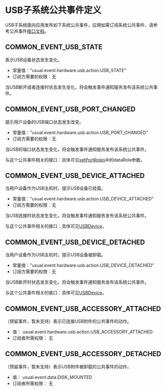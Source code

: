 # USB子系统公共事件定义
USB子系统面向应用发布如下系统公共事件，应用如需订阅系统公共事件，请参考公共事件[接口文档](../js-apis-commonEventManager.md)。

## COMMON_EVENT_USB_STATE
表示USB设备状态发生变化。

- 常量值："usual.event.hardware.usb.action.USB_STATE"
- 订阅方需要的权限：无

当USB断开或者连接时状态发生变化，将会触发事件通知服务发布该系统公共事件。

## COMMON_EVENT_USB_PORT_CHANGED

提示用户设备的USB端口状态发生改变。

- 常量值："usual.event.hardware.usb.action.USB_PORT_CHANGED"
- 订阅方需要的权限：无

当USB的端口状态发生变化，将会触发事件通知服务发布该系统公共事件。

与这个公共事件相关的接口：具体可见[setPortRoles](../../apis-basic-services-kit/js-apis-usbManager-sys.md#usbsetportrolesdeprecated)中的dataRole参数。

## COMMON_EVENT_USB_DEVICE_ATTACHED

当用户设备作为USB主机时，提示USB设备已挂载。

- 常量值："usual.event.hardware.usb.action.USB_DEVICE_ATTACHED"
- 订阅方需要的权限：无

当USB连接时状态发生变化，将会触发事件通知服务发布该系统公共事件。

与这个公共事件相关的接口：具体可见[USBDevice](../../apis-basic-services-kit/js-apis-usbManager.md#usbdevice)。 

## COMMON_EVENT_USB_DEVICE_DETACHED

当用户设备作为USB主机时，提示USB设备被卸载。

- 常量值："usual.event.hardware.usb.action.USB_DEVICE_DETACHED"
- 订阅方需要的权限：无

当USB断开时状态发生变化，将会触发事件通知服务发布该系统公共事件。

与这个公共事件相关的接口：具体可见[USBDevice](../../apis-basic-services-kit/js-apis-usbManager.md#usbdevice)。

## COMMON_EVENT_USB_ACCESSORY_ATTACHED

（预留事件，暂未支持）表示已连接USB附件的公共事件的动作。

- 值： usual.event.hardware.usb.action.USB_ACCESSORY_ATTACHED
- 订阅者所需权限： 无

## COMMON_EVENT_USB_ACCESSORY_DETACHED

（预留事件，暂未支持）表示USB附件被卸载的公共事件的动作。

- 值： usual.event.data.DISK_MOUNTED
- 订阅者所需权限： 无